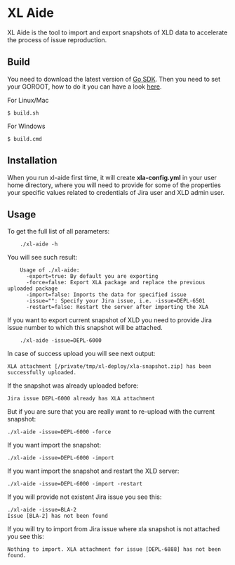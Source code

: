 XL Aide
=======

XL Aide is the tool to import and export snapshots of XLD data to accelerate the process of issue reproduction.

Build
-----

You need to download the latest version of [Go SDK](https://golang.org/dl/).
Then you need to set your GOROOT, how to do it you can have a look [here](https://golang.org/doc/install).

For Linux/Mac

```
$ build.sh
```

For Windows

```
$ build.cmd
```

Installation
-------------

When you run xl-aide first time, it will create **xla-config.yml** in your user home directory, where you will need to provide for some of the
properties your specific values related to credentials of Jira user and XLD admin user.


## Usage

To get the full list of all parameters:

```
    ./xl-aide -h
```

You will see such result:

```
    Usage of ./xl-aide:
      -export=true: By default you are exporting
      -force=false: Export XLA package and replace the previous uploaded package
      -import=false: Imports the data for specified issue
      -issue="": Specify your Jira issue, i.e. -issue=DEPL-6501
      -restart=false: Restart the server after importing the XLA
```

If you want to export current snapshot of XLD you need to provide Jira issue number to which this snapshot will be attached.

```
    ./xl-aide -issue=DEPL-6000
```

In case of success upload you will see next output:

```
XLA attachment [/private/tmp/xl-deploy/xla-snapshot.zip] has been successfully uploaded.
```

If the snapshot was already uploaded before:

```
Jira issue DEPL-6000 already has XLA attachment
```

But if you are sure that you are really want to re-upload with the current snapshot:

```
./xl-aide -issue=DEPL-6000 -force
```

If you want import the snapshot:

```
./xl-aide -issue=DEPL-6000 -import
```

If you want import the snapshot and restart the XLD server:

```
./xl-aide -issue=DEPL-6000 -import -restart
```

If you will provide not existent Jira issue you see this:

```
./xl-aide -issue=BLA-2
Issue [BLA-2] has not been found
```

If you will try to import from Jira issue where xla snapshot is not attached you see this:

```
Nothing to import. XLA attachment for issue [DEPL-6888] has not been found.
```

